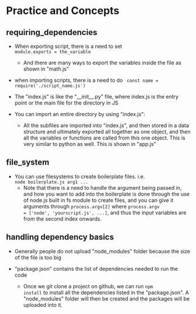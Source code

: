 # Practice and Concepts

## requiring_dependencies

- When exporting script, there is a need to set <code> module.exports = the_variable </code>
  - And there are many ways to export the variables inside the file as shown in "math.js"

- when importing scripts, there is a need to do <code> const name = require('./script_name.js') </code>
  
- The "index.js" is like the "__init\_\_.py" file, where index.js is the entry point or the main file for the directory in JS

- You can import an entire directory by using "index.js":
  - All the subfiles are imported into "index.js", and then stored in a data structure and ultimately exported all together as one object, and then all the variables or functions are called from this one object. This is very similar to python as well. This is shown in "app.js"

## file_system

- You can use filesystems to create boilerplate files. i.e. <code> node boilerplate.js arg1 ... </code>
  - Note that there is a need to handle the argument being passed in, and how you want to add into the boilerplate is done through the use of node.js built in fs module to create files, and you can give it arguments through <code>process.argv[2]</code> where <code>process.argv = ['node', 'yourscript.js', ...]</code>, and thus the input variables are from the second index onwards.

## handling dependency basics

- Generally people do not upload "node_modules" folder because the size of the file is too big

- "package.json" contains the list of dependencies needed to run the code
  - Once we git clone a project on github, we can run <code>npm install</code> to install all the dependencies listed in the "package.json". A "node_modules" folder will then be created and the packages will be uploaded into it.
